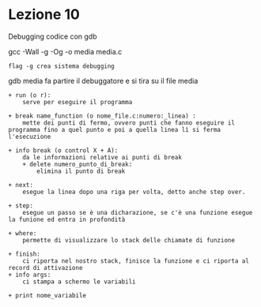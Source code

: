 # Lezione 10
Debugging codice con gdb

gcc -Wall -g -Og -o media media.c

    flag -g crea sistema debugging
    
gdb media
    fa partire il debuggatore e si tira su il file media
    
    + run (o r): 
        serve per eseguire il programma
    
    + break name_function (o nome_file.c:numero:_linea) :
        mette dei punti di fermo, ovvero punti che fanno eseguire il programma fino a quel punto e poi a quella linea lì si ferma l'esecuzione
   
    + info break (o control X + A):
        da le informazioni relative ai punti di break
        + delete numero_punto_di_break:
            elimina il punto di break            

    + next: 
        esegue la linea dopo una riga per volta, detto anche step over.
        
    + step:
        esegue un passo se è una dicharazione, se c'è una funzione esegue la funione ed entra in profondità
            
    + where:
        permette di visualizzare lo stack delle chiamate di funzione 
    
    + finish:
        ci riporta nel nostro stack, finisce la funzione e ci riporta al record di attivazione
    + info args:
        ci stampa a schermo le variabili
            
    + print nome_variabile